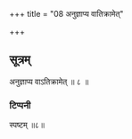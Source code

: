 +++
title = "08 अनुज्ञाप्य वातिक्रामेत्"

+++
## सूत्रम्
अनुज्ञाप्य वाऽतिक्रामेत् ॥ ८ ॥  
### टिप्पनी
स्पष्टम् ॥८॥  
